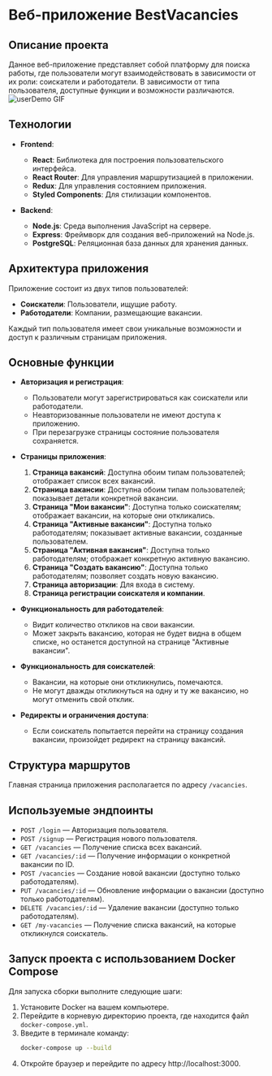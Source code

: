 # Веб-приложение BestVacancies

## Описание проекта

Данное веб-приложение представляет собой платформу для поиска работы, где пользователи могут взаимодействовать в зависимости от их роли: соискатели и работодатели. В зависимости от типа пользователя, доступные функции и возможности различаются.
![userDemo GIF](/images/bestVacancies-demo.gif)

## Технологии

- **Frontend**:
  - **React**: Библиотека для построения пользовательского интерфейса.
  - **React Router**: Для управления маршрутизацией в приложении.
  - **Redux**: Для управления состоянием приложения.
  - **Styled Components**: Для стилизации компонентов.

- **Backend**:
  - **Node.js**: Среда выполнения JavaScript на сервере.
  - **Express**: Фреймворк для создания веб-приложений на Node.js.
  - **PostgreSQL**: Реляционная база данных для хранения данных.

## Архитектура приложения

Приложение состоит из двух типов пользователей:
- **Соискатели**: Пользователи, ищущие работу.
- **Работодатели**: Компании, размещающие вакансии.

Каждый тип пользователя имеет свои уникальные возможности и доступ к различным страницам приложения.

## Основные функции

- **Авторизация и регистрация**:
  - Пользователи могут зарегистрироваться как соискатели или работодатели.
  - Неавторизованные пользователи не имеют доступа к приложению.
  - При перезагрузке страницы состояние пользователя сохраняется.

- **Страницы приложения**:
  1. **Страница вакансий**: Доступна обоим типам пользователей; отображает список всех вакансий.
  2. **Страница вакансии**: Доступна обоим типам пользователей; показывает детали конкретной вакансии.
  3. **Страница "Мои вакансии"**: Доступна только соискателям; отображает вакансии, на которые они откликались.
  4. **Страница "Активные вакансии"**: Доступна только работодателям; показывает активные вакансии, созданные пользователем.
  5. **Страница "Активная вакансия"**: Доступна только работодателям; отображает конкретную активную вакансию.
  6. **Страница "Создать вакансию"**: Доступна только работодателям; позволяет создать новую вакансию.
  7. **Страница авторизации**: Для входа в систему.
  8. **Страница регистрации соискателя и компании**.

- **Функциональность для работодателей**:
  - Видит количество откликов на свои вакансии.
  - Может закрыть вакансию, которая не будет видна в общем списке, но останется доступной на странице "Активные вакансии".

- **Функциональность для соискателей**:
  - Вакансии, на которые они откликнулись, помечаются.
  - Не могут дважды откликнуться на одну и ту же вакансию, но могут отменить свой отклик.
    
- **Редиректы и ограничения доступа**:
  - Если соискатель попытается перейти на страницу создания вакансии, произойдет редирект на страницу вакансий.

## Структура маршрутов
Главная страница приложения располагается по адресу `/vacancies`.

## Используемые эндпоинты

- `POST /login` — Авторизация пользователя.
- `POST /signup` — Регистрация нового пользователя.
- `GET /vacancies` — Получение списка всех вакансий.
- `GET /vacancies/:id` — Получение информации о конкретной вакансии по ID.
- `POST /vacancies` — Создание новой вакансии (доступно только работодателям).
- `PUT /vacancies/:id` — Обновление информации о вакансии (доступно только работодателям).
- `DELETE /vacancies/:id` — Удаление вакансии (доступно только работодателям).
- `GET /my-vacancies` — Получение списка вакансий, на которые откликнулся соискатель.

## Запуск проекта с использованием Docker Compose

Для запуска сборки выполните следующие шаги:

1. Установите Docker на вашем компьютере.
2. Перейдите в корневую директорию проекта, где находится файл `docker-compose.yml`.
3. Введите в терминале команду:
   ```bash
   docker-compose up --build

4. Откройте браузер и перейдите по адресу http://localhost:3000.

